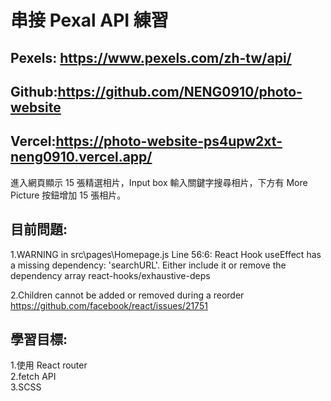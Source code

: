 # 串接 Pexal API 練習

## Pexels: https://www.pexels.com/zh-tw/api/

## Github:https://github.com/NENG0910/photo-website

## Vercel:https://photo-website-ps4upw2xt-neng0910.vercel.app/

進入網頁顯示 15 張精選相片，Input box 輸入關鍵字搜尋相片，下方有 More Picture 按鈕增加 15 張相片。

## 目前問題:

1.WARNING in src\pages\Homepage.js
Line 56:6: React Hook useEffect has a missing dependency: 'searchURL'. Either include it or remove the dependency array react-hooks/exhaustive-deps

2.Children cannot be added or removed during a reorder
https://github.com/facebook/react/issues/21751

## 學習目標:

1.使用 React router  
2.fetch API  
3.SCSS
